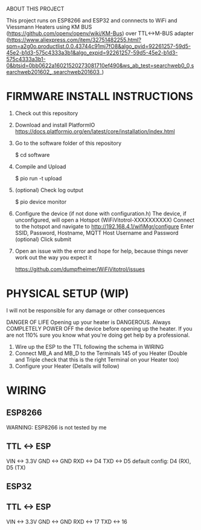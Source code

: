 ABOUT THIS PROJECT

This project runs on ESP8266 and ESP32 and connnects to WiFi and Viessmann Heaters using KM BUS (https://github.com/openv/openv/wiki/KM-Bus) over TTL<->M-BUS adapter (https://www.aliexpress.com/item/32751482255.html?spm=a2g0o.productlist.0.0.43744c91mj7fO8&algo_pvid=92261257-59d5-45e2-b1d3-575c4333a3b1&algo_expid=92261257-59d5-45e2-b1d3-575c4333a3b1-0&btsid=0bb0622a16021520273081710ef490&ws_ab_test=searchweb0_0,searchweb201602_,searchweb201603_)


# FIRMWARE INSTALL INSTRUCTIONS

1. Check out this repository
2. Download and install PlatformIO
   https://docs.platformio.org/en/latest/core/installation/index.html
3. Go to the software folder of this repository

   $ cd software

4. Compile and Upload

   $ pio run -t upload

5. (optional) Check log output

   $ pio device monitor

6. Configure the device (if not done with configuration.h)
   The device, if unconfigured, will open a Hotspot (WiFiVitotrol-XXXXXXXXXX)
   Connect to the hotspot and navigate to http://192.168.4.1/wifiMgr/configure
   Enter SSID, Password, Hostname, MQTT Host Username and Password (optional)
   Click submit

7. Open an issue with the error and hope for help, because things never work out the way you expect it

    https://github.com/dumpfheimer/WiFiVitotrol/issues

# PHYSICAL SETUP (WIP)
I will not be responsible for any damage or other consequences

DANGER OF LIFE
Opening up your heater is DANGEROUS. Always COMPLETELY POWER OFF the device before opening up the heater.
If you are not 110% sure you know what you're doing get help by a professional.

1. Wire up the ESP to the TTL following the schema in WIRING
2. Connect MB_A and MB_D to the Terminals 145 of you Heater (Double and Triple check that this is the right Terminal on your Heater too)
3. Configure your Heater (Details will follow)


# WIRING
## ESP8266
WARNING: ESP8266 is not tested by me

TTL <-> ESP
---
VIN <-> 3.3V
GND <-> GND
RXD <-> D4
TXD <-> D5
default config: D4 (RX), D5 (TX)

## ESP32
TTL <-> ESP
---
VIN <-> 3.3V
GND <-> GND
RXD <-> 17
TXD <-> 16